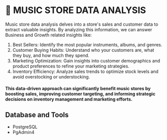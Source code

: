 # 🔅 MUSIC STORE DATA ANALYSIS

Music store data analysis delves into a store's sales and customer data to extract valuable insights. By analyzing this information, we can answer Business and Growth related insights like:

1. Best Sellers: Identify the most popular instruments, albums, and genres.
2. Customer Buying Habits: Understand who your customers are, what they buy, and how much they spend.
3. Marketing Optimization: Gain insights into customer demographics and product preferences to refine your marketing strategies.
4. Inventory Efficiency: Analyze sales trends to optimize stock levels and avoid overstocking or understocking.





#### This data-driven approach can significantly benefit music stores by boosting sales, improving customer targeting, and informing strategic decisions on inventory management and marketing efforts. 
## Database and Tools
 * PostgreSQL
 * PgAdmin4
